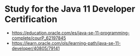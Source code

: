 # Study for the Java 11 Developer Certification

* https://education.oracle.com/es/java-se-11-programming-complete/courP_62197845
* https://learn.oracle.com/ols/learning-path/java-se-11-developer/40805/79141